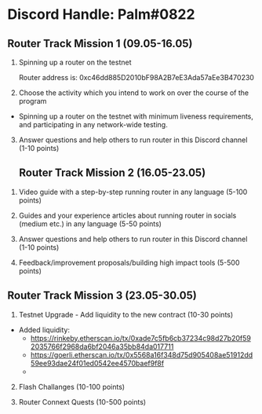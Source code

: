 # Discord Handle: Palm#0822

## Router Track Mission 1 (09.05-16.05)

1. Spinning up a router on the testnet

   Router address is: 0xc46dd885D2010bF98A2B7eE3Ada57aEe3B470230

2. Choose the activity which you intend to work on over the course of the program

  - Spinning up a router on the testnet with minimum liveness requirements, and participating in any network-wide testing.

3. Answer questions and help others to run router in this Discord channel (1-10 points)

   ## Router Track Mission 2 (16.05-23.05)

1) Video guide with a step-by-step running router in any language (5-100 points)

2) Guides and your experience articles about running router in socials (medium etc.) in any language (5-50 points)

3) Answer questions and help others to run router in this Discord channel (1-10 points)

4) Feedback/improvement proposals/building high impact tools (5-500 points)

## Router Track Mission 3 (23.05-30.05)

1) Testnet Upgrade - Add liquidity to the new contract (10-30 points)

  - Added liquidity: 
    - https://rinkeby.etherscan.io/tx/0xade7c5fb6cb37234c98d27b20f592035766f2968da6bf2046a35bb84da017711
    - https://goerli.etherscan.io/tx/0x5568a16f348d75d905408ae51912dd59ee93dae24f01ed0542ee4570baef9f8f
    - 

2) Flash Challanges (10-100 points)

3) Router Connext Quests (10-500 points)
